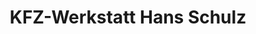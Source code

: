 ---
title: "KFZ-Werkstatt Hans Schulz"
url: /harsum/kfz-werkstatt-hans-schulz/
shop: Autowerkstatt
---